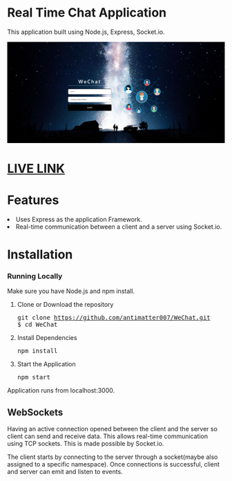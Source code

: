 

# Real Time Chat Application
  This application built using Node.js, Express, Socket.io.
  
![Test Image 1](readme.png)
<!-- ![Test Image 1](Chat-Page.png) -->

# [LIVE LINK](https://real-time-wechat-application.herokuapp.com/)

# Features

  <li>Uses Express as the application Framework.</li> 
  <li>Real-time communication between a client and a server using Socket.io.</li>

   
# Installation

### Running Locally

Make sure you have Node.js and npm install.

  1. Clone or Download the repository 
    <pre>git clone https://github.com/antimatter007/WeChat.git
    $ cd WeChat</pre>
  2. Install Dependencies
      <pre>npm install</pre>
  
  4. Start the Application
     <pre>npm start</pre>
  Application runs from localhost:3000.
      

 ## WebSockets
    
   Having an active connection opened between the client and the server so client can send and receive data. This allows             real-time communication using TCP sockets. This is made possible by Socket.io.

   The client starts by connecting to the server through a socket(maybe also assigned to a specific namespace). Once connections is successful, client and server can emit and listen to events. 


    
  

